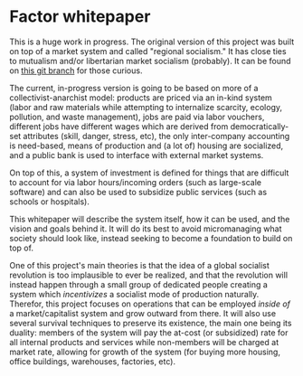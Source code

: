 # Factor whitepaper

This is a huge work in progress. The original version of this project was built on top of a market system and called "regional socialism." It has close ties to mutualism and/or libertarian market socialism (probably). It can be found on [this git branch](https://gitlab.com/factor-/whitepaper/tree/regional-socialism.market-model.v1) for those curious.

The current, in-progress version is going to be based on more of a collectivist-anarchist model: products are priced via an in-kind system (labor and raw materials while attempting to internalize scarcity, ecology, pollution, and waste management), jobs are paid via labor vouchers, different jobs have different wages which are derived from democratically-set attributes (skill, danger, stress, etc), the only inter-company accounting is need-based, means of production and (a lot of) housing are socialized, and a public bank is used to interface with external market systems.

On top of this, a system of investment is defined for things that are difficult to account for via labor hours/incoming orders (such as large-scale software) and can also be used to subsidize public services (such as schools or hospitals).

This whitepaper will describe the system itself, how it can be used, and the vision and goals behind it. It will do its best to avoid micromanaging what society should look like, instead seeking to become a foundation to build on top of.

One of this project's main theories is that the idea of a global socialist revolution is too implausible to ever be realized, and that the revolution will instead happen through a small group of dedicated people creating a system which *incentivizes* a socialist mode of production naturally. Therefor, this project focuses on operations that can be employed *inside of* a market/capitalist system and grow outward from there. It will also use several survival techniques to preserve its existence, the main one being its duality: members of the system will pay the at-cost (or subsidized) rate for all internal products and services while non-members will be charged at market rate, allowing for growth of the system (for buying more housing, office buildings, warehouses, factories, etc).
